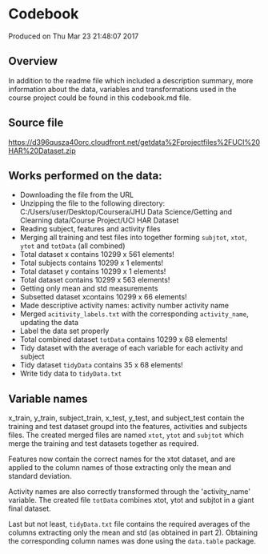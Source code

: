 # Codebook 
Produced on Thu Mar 23 21:48:07 2017 
## Overview
In addition to the readme file which included a description summary, more information about the data, variables and transformations used in the course project could be found in this codebook.md file.

## Source file
https://d396qusza40orc.cloudfront.net/getdata%2Fprojectfiles%2FUCI%20HAR%20Dataset.zip

## Works performed on the data: 
* Downloading the file from the URL 
* Unzipping the file to the following directory: C:/Users/user/Desktop/Coursera/JHU Data Science/Getting and Clearning data/Course Project/UCI HAR Dataset 
* Reading subject, features and activity files 
* Merging all training and test files into together forming `subjtot`, `xtot`, `ytot` and `totData` (all combined) 
* Total dataset x contains 10299 x 561 elements! 
* Total subjects contains 10299 x 1 elements! 
* Total dataset y contains 10299 x 1 elements! 
* Total dataset contains 10299 x 563 elements! 
* Getting only mean and std measurements 
* Subsetted dataset xcontains 10299 x 66 elements! 
* Made descriptive activity names: activity number activity name 
* Merged `acitivity_labels.txt` with the corresponding `activity_name`, updating the data 
* Label the data set properly 
* Total combined dataset `totData` contains 10299 x 68 elements! 
* Tidy dataset with the average of each variable for each activity and subject 
* Tidy dataset `tidyData` contains 35 x 68 elements! 
* Write tidy data to `tidyData.txt` 

## Variable names
x_train, y_train, subject_train, x_test, y_test, and subject_test contain the training and test dataset groupd into the features, activities and subjects files. The created merged files are named `xtot`, `ytot` and `subjtot` which merge the training and test datasets together as required.

Features now contain the correct names for the xtot dataset, and are applied to the column names of those extracting only the mean and standard deviation.

Activity names are also correctly transformed through the 'activity_name' variable. The created file `totData` combines xtot, ytot and subjtot in a giant final dataset.

Last but not least, `tidyData.txt` file contains the required averages of the columns extracting only the mean and std (as obtained in part 2). Obtaining the corresponding column names was done using the `data.table` package.

